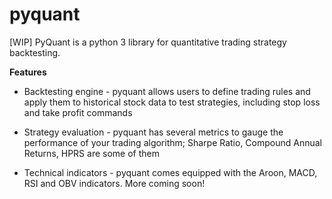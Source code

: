 # pyquant
[WIP] PyQuant is a python 3  library for quantitative trading strategy backtesting.

<b> Features </b>
  <ul>
    <li>
      <p>
      Backtesting engine - pyquant allows users to define trading rules and apply them to historical stock data to test strategies, including stop loss and take profit commands
      </p>
     </li>
     <li>
      <p>
      Strategy evaluation - pyquant has several metrics to gauge the performance of your trading algorithm; Sharpe Ratio, Compound Annual Returns, HPRS are some of them 
      </p>
     </li>
     <li>
      <p>
      Technical indicators - pyquant comes equipped with the Aroon, MACD, RSI and OBV indicators. More coming soon!
      </p>
     </li>
  </ul>
